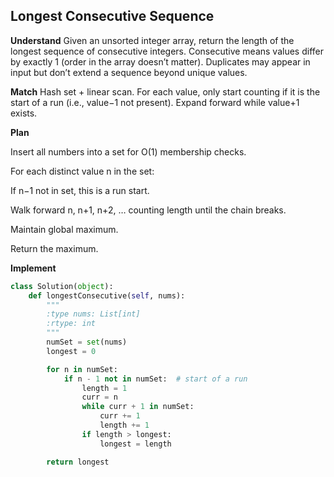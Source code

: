 ## Longest Consecutive Sequence
**Understand**
Given an unsorted integer array, return the length of the longest sequence of consecutive integers. Consecutive means values differ by exactly 1 (order in the array doesn’t matter). Duplicates may appear in input but don’t extend a sequence beyond unique values.

**Match**
Hash set + linear scan. For each value, only start counting if it is the start of a run (i.e., value−1 not present). Expand forward while value+1 exists.

**Plan**

Insert all numbers into a set for O(1) membership checks.

For each distinct value n in the set:

If n−1 not in set, this is a run start.

Walk forward n, n+1, n+2, … counting length until the chain breaks.

Maintain global maximum.

Return the maximum.

**Implement**
```python
class Solution(object):
    def longestConsecutive(self, nums):
        """
        :type nums: List[int]
        :rtype: int
        """
        numSet = set(nums)
        longest = 0

        for n in numSet:
            if n - 1 not in numSet:  # start of a run
                length = 1
                curr = n
                while curr + 1 in numSet:
                    curr += 1
                    length += 1
                if length > longest:
                    longest = length

        return longest
```